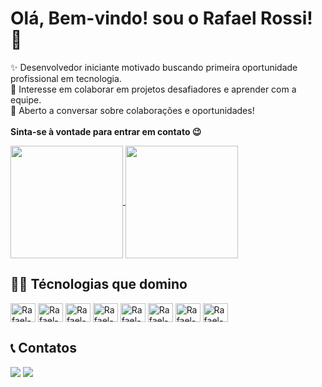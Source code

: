 # Olá, Bem-vindo! sou o Rafael Rossi! 👋
<!-- Sobre mim -->
✨ Desenvolvedor iniciante motivado buscando primeira oportunidade profissional em tecnologia.<br>
🤝 Interesse em colaborar em projetos desafiadores e aprender com a equipe.<br>
💬 Aberto a conversar sobre colaborações e oportunidades! <br><br>
**Sinta-se à vontade para entrar em contato 😉**<br>
<div>
<a href="https://github.com/RafaelRChar/github-readme-stats">
  <img height=180 align="center" src="https://github-readme-stats.vercel.app/api?username=RafaelRChar&theme=midnight-purple&rank_icon=github" />
</a>
<a href="https://github.com/aRafaelRChar/convoychat">
  <img height=180 align="center" src="https://github-readme-stats.vercel.app/api/top-langs?username=RafaelRChar&layout=compact&langs_count=8&card_width=320&theme=midnight-purple" />
</a>
</div>

## 👨‍💻 Técnologias que domino
<div style="display: inline_block">
  <img align="center" alt="Rafael-Js" height="30" width="40" src="https://cdn.jsdelivr.net/gh/devicons/devicon@latest/icons/java/java-plain.svg">
  <img align="center" alt="Rafael-Js" height="30" width="40" src="https://cdn.jsdelivr.net/gh/devicons/devicon@latest/icons/javascript/javascript-plain.svg">
  <img align="center" alt="Rafael-HTML" height="30" width="40" src="https://cdn.jsdelivr.net/gh/devicons/devicon@latest/icons/html5/html5-original.svg">
  <img align="center" alt="Rafael-CSS" height="30" width="40" src="https://cdn.jsdelivr.net/gh/devicons/devicon@latest/icons/css3/css3-original.svg">
  <img align="center" alt="Rafael-C" height="30" width="40" src="https://cdn.jsdelivr.net/gh/devicons/devicon@latest/icons/c/c-original.svg">
  <img align="center" alt="Rafael-Mysql" height="30" width="40" src="https://cdn.jsdelivr.net/gh/devicons/devicon@latest/icons/mysql/mysql-original.svg">
  <img align="center" alt="Rafael-MariaDB" height="30" width="40" src="https://cdn.jsdelivr.net/gh/devicons/devicon@latest/icons/mariadb/mariadb-original.svg">
  <img align="center" alt="Rafael-Git" height="30" width="40" src="https://cdn.jsdelivr.net/gh/devicons/devicon@latest/icons/git/git-original.svg">
</div>

## 📞 Contatos 
<div> 
  <a href = "mailto:r4f4elr0ss1@gmail.com"><img src="https://img.shields.io/badge/-Gmail-%23333?style=for-the-badge&logo=gmail&logoColor=white" target="_blank"></a>
  <a href="https://www.linkedin.com/in/rafael-rossi-86388a267" target="_blank"><img src="https://img.shields.io/badge/-LinkedIn-%230077B5?style=for-the-badge&logo=linkedin&logoColor=white" target="_blank"></a> 
</div>

